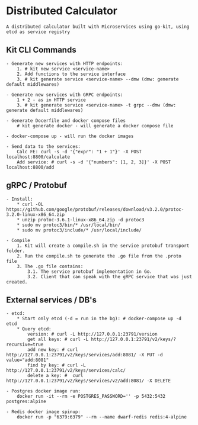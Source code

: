 # Distributed Calculator
    A distributed calculator built with Microservices using go-kit, using etcd as service registry

## Kit CLI Commands 
 
    - Generate new services with HTTP endpoints: 
        1. # kit new service <service-name>
        2. Add functions to the service interface
        3. # kit generate service <service-name> --dmw (dmw: generate default middlewares)

    - Generate new services with GRPC endpoints: 
        1 + 2 - as in HTTP service 
        3. # kit generate service <service-name> -t grpc --dmw (dmw: generate default middlewares)

    - Generate Docerfile and docker compose files
        # kit generate docker - will generate a docker compose file 

    - docker-compose up - will run the docker images 

    - Send data to the services: 
        Calc FE: curl -s -d '{"expr": "1 + 1"}' -X POST localhost:8800/calculate
        Add service: # curl -s -d '{"numbers": [1, 2, 3]}' -X POST localhost:8800/add

## gRPC / Protobuf 

    - Install: 
        * curl -OL https://github.com/google/protobuf/releases/download/v3.2.0/protoc-3.2.0-linux-x86_64.zip
        * unzip protoc-3.6.1-linux-x86_64.zip -d protoc3
        * sudo mv protoc3/bin/* /usr/local/bin/
        * sudo mv protoc3/include/* /usr/local/include/

    - Compile 
        1. Kit will create a compile.sh in the service protobuf transport folder. 
        2. Run the compile.sh to generate the .go file from the .proto file
        3. The .go file contains: 
            3.1. The service protobuf implementation in Go. 
            3.2. Client that can speak with the gRPC service that was just created. 


        
## External services / DB's 
    - etcd: 
        * Start only etcd (-d = run in the bg): # docker-compose up -d etcd 
        * Query etcd: 
            version: # curl -L http://127.0.0.1:23791/version
            get all keys: # curl -L http://127.0.0.1:23791/v2/keys/?recursive=true
            add new key: # curl http://127.0.0.1:23791/v2/keys/services/add:8081/ -X PUT -d value="add:8081"
            find by key: # curl -L http://127.0.0.1:23791/v2/keys/services/calc/
            delete a key: #  curl http://127.0.0.1:23791/v2/keys/services/v2/add:8081/ -X DELETE

    - Postgres docker image run:
        docker run -it --rm -e POSTGRES_PASSWORD='' -p 5432:5432 postgres:alpine

    - Redis docker image spinup:
        docker run -p "6379:6379" --rm --name dwarf-redis redis:4-alpine